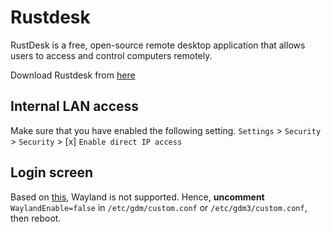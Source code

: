 # Rustdesk

RustDesk is a free, open-source remote desktop application that allows users to access and control computers remotely.

Download Rustdesk from [here](https://github.com/rustdesk/rustdesk/releases/tag/1.3.9)

## Internal LAN access
Make sure that you have enabled the following setting.
`Settings` > `Security` > `Security` > [x] `Enable direct IP access`

## Login screen
Based on [this](https://rustdesk.com/docs/en/client/linux/#login-screen), Wayland is not supported.
Hence, **uncomment** `WaylandEnable=false` in `/etc/gdm/custom.conf` or `/etc/gdm3/custom.conf`, then reboot.